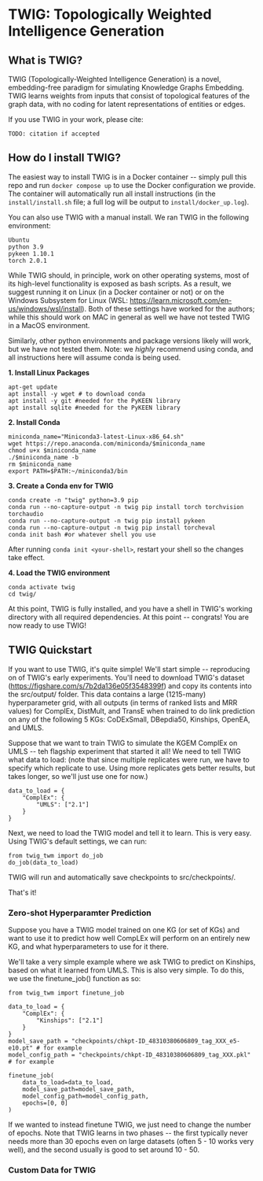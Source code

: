 # TWIG: Topologically Weighted Intelligence Generation

## What is TWIG?
TWIG (Topologically-Weighted Intelligence Generation) is a novel, embedding-free paradigm for simulating Knowledge Graphs Embedding. TWIG learns weights from inputs that consist of topological features of the graph data, with no coding for latent representations of entities or edges.

If you use TWIG in your work, please cite:
```
TODO: citation if accepted
```

## How do I install TWIG?
The easiest way to install TWIG is in a Docker container -- simply pull this repo and run `docker compose up` to use the Docker configuration we provide. The container will automatically run all install instructions (in the `install/install.sh` file; a full log will be output to `install/docker_up.log`).

You can also use TWIG with a manual install. We ran TWIG in the following environment:
```
Ubuntu
python 3.9
pykeen 1.10.1
torch 2.0.1
```

While TWIG should, in principle, work on other operating systems, most of its high-level functionality is exposed as bash scripts. As a result, we suggest running it on Linux (in a Docker container or not) or on the Windows Subsystem for Linux (WSL: https://learn.microsoft.com/en-us/windows/wsl/install). Both of these settings have worked for the authors; while this should work on MAC in general as well we have not tested TWIG in a MacOS environment.

Similarly, other python environments and package versions likely will work, but we have not tested them. Note: we *highly* recommend using conda, and all instructions here will assume conda is being used.

**1. Install Linux Packages**
```
apt-get update
apt install -y wget # to download conda
apt install -y git #needed for the PyKEEN library
apt install sqlite #needed for the PyKEEN library
```

**2. Install Conda**
```
miniconda_name="Miniconda3-latest-Linux-x86_64.sh"
wget https://repo.anaconda.com/miniconda/$miniconda_name
chmod u+x $miniconda_name
./$miniconda_name -b
rm $miniconda_name
export PATH=$PATH:~/miniconda3/bin
```

**3. Create a Conda env for TWIG**
```
conda create -n "twig" python=3.9 pip
conda run --no-capture-output -n twig pip install torch torchvision torchaudio
conda run --no-capture-output -n twig pip install pykeen
conda run --no-capture-output -n twig pip install torcheval
conda init bash #or whatever shell you use
```

After running `conda init <your-shell>`, restart your shell so the changes take effect.

**4. Load the TWIG environment**
```
conda activate twig
cd twig/
```

At this point, TWIG is fully installed, and you have a shell in TWIG's working directory with all required dependencies. At this point -- congrats! You are now ready to use TWIG!

## TWIG Quickstart
If you want to use TWIG, it's quite simple! We'll start simple -- reproducing on of TWIG's early experiments. You'll need to download TWIG's dataset (https://figshare.com/s/7b2da136e05f3548399f) and copy its contents into the src/output/ folder. This data contains a large (1215-many) hyperparameter grid, with all outputs (in terms of ranked lists and MRR values) for ComplEx, DistMult, and TransE when trained to do link prediction on any of the following 5 KGs: CoDExSmall, DBepdia50, Kinships, OpenEA, and UMLS.

Suppose that we want to train TWIG to simulate the KGEM ComplEx on UMLS -- teh flagship experiment that started it all! We need to tell TWIG what data to load: (note that since multiple replicates were run, we have to specify which replicate to use. Using more replicates gets better results, but takes longer, so we'll just use one for now.)
```
data_to_load = {
    "ComplEx": {
        "UMLS": ["2.1"]
    }
}

```

Next, we need to load the TWIG model and tell it to learn. This is very easy.  Using TWIG's default settings, we can run:

```
from twig_twm import do_job
do_job(data_to_load)
```

TWIG will run and automatically save checkpoints to src/checkpoints/.

That's it!

### Zero-shot Hyperparamter Prediction
Suppose you have a TWIG model trained on one KG (or set of KGs) and want to use it to predict how well CompLEx will perform on an entirely new KG, and what hyperparameters to use for it there.

We'll take a very simple example where we ask TWIG to predict on Kinships, based on what it learned from UMLS. This is also very simple. To do this, we use the finetune_job() function as so:
```
from twig_twm import finetune_job

data_to_load = {
    "ComplEx": {
        "Kinships": ["2.1"]
    }
}
model_save_path = "checkpoints/chkpt-ID_48310380606809_tag_XXX_e5-e10.pt" # for example
model_config_path = "checkpoints/chkpt-ID_48310380606809_tag_XXX.pkl" # for example

finetune_job(
    data_to_load=data_to_load,
    model_save_path=model_save_path,
    model_config_path=model_config_path,
    epochs=[0, 0]
)
```

If we wanted to instead finetune TWIG, we just need to change the number of epochs. Note that TWIG learns in two phases -- the first typically never needs more than 30 epochs even on large datasets (often 5 - 10 works very well), and the second usually is good to set around 10 - 50. 

### Custom Data for TWIG
